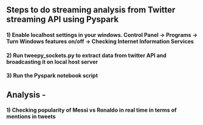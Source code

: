 ## Steps to do streaming analysis from Twitter streaming API using Pyspark

#### 1) Enable localhost settings in your windows. Control Panel -> Programs -> Turn Windows features on/off -> Checking Internet Information Services
#### 2) Run tweepy_sockets.py to extract data from twitter API and broadcasting it on local host server
#### 3) Run the Pyspark notebook script 

## Analysis -
#### 1) Checking popularity of Messi vs Ronaldo in real time in terms of mentions in tweets
